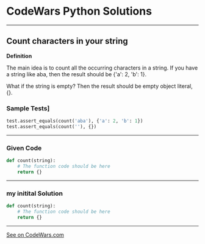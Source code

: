 # CodeWars Python Solutions

---

## Count characters in your string


**Definition**

The main idea is to count all the occurring characters in a string. If you have a string like aba, then the result should be {'a': 2, 'b': 1}.

What if the string is empty? Then the result should be empty object literal, {}.



### Sample Tests]
```Python
test.assert_equals(count('aba'), {'a': 2, 'b': 1})
test.assert_equals(count(''), {})
```
---

### Given Code


```python
def count(string):
    # The function code should be here
    return {}
```

---

### my initital Solution


```python
def count(string):
    # The function code should be here
    return {}
```

---


[See on CodeWars.com](https://www.codewars.com/kata/52efefcbcdf57161d4000091/train/python)